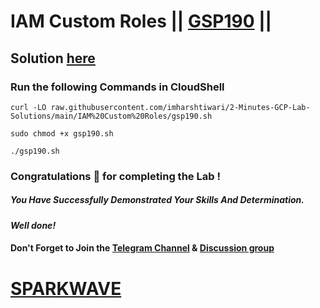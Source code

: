 # IAM Custom Roles || [GSP190](https://www.cloudskillsboost.google/focuses/1035?parent=catalog) ||

## Solution [here](https://youtu.be/iMHyxpz_1bw)

### Run the following Commands in CloudShell

```
curl -LO raw.githubusercontent.com/imharshtiwari/2-Minutes-GCP-Lab-Solutions/main/IAM%20Custom%20Roles/gsp190.sh

sudo chmod +x gsp190.sh

./gsp190.sh
```

### Congratulations 🎉 for completing the Lab !

##### *You Have Successfully Demonstrated Your Skills And Determination.*

#### *Well done!*

#### Don't Forget to Join the [Telegram Channel](https://t.me/sparkwave.01) & [Discussion group](https://t.me/sparkwave.01chats)

# [SPARKWAVE](https://www.youtube.com/@sparkwave.01)
